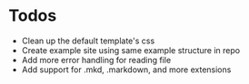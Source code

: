 Todos
=====
 - Clean up the default template's css
 - Create example site using same example structure in repo
 - Add more error handling for reading file
 - Add support for .mkd, .markdown, and more extensions

